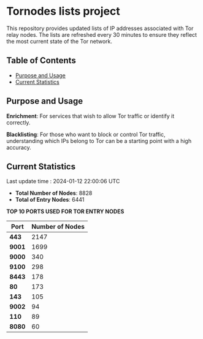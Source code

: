 # Tornodes lists project

This repository provides updated lists of IP addresses associated with Tor relay nodes. The lists are refreshed every 30 minutes to ensure they reflect the most current state of the Tor network.

## Table of Contents

- [Purpose and Usage](#purpose-and-usage)
- [Current Statistics](#current-statistics)


## Purpose and Usage

**Enrichment**: For services that wish to allow Tor traffic or identify it correctly.

**Blacklisting**: For those who want to block or control Tor traffic, understanding which IPs belong to Tor can be a starting point with a high accuracy.

## Current Statistics

Last update time : 2024-01-12 22:00:06 UTC

- **Total Number of Nodes**: 8828
- **Total of Entry Nodes**: 6441

**TOP 10 PORTS USED FOR TOR ENTRY NODES**

| **Port** | **Number of Nodes** |
|------|-----------------|
| **443**   | 2147  |
| **9001**   | 1699  |
| **9000**   | 340  |
| **9100**   | 298  |
| **8443**   | 178  |
| **80**   | 173  |
| **143**   | 105  |
| **9002**   | 94  |
| **110**   | 89  |
| **8080**   | 60  |

